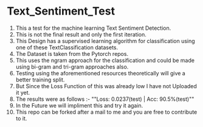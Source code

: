 # Text_Sentiment_Test

1) This a test for the machine learning Text Sentiment Detection.
2) This is not the final result and only the first iteration.
3) This Design has a supervised learning algorithm for classification using one of these TextClassification datasets.
4) The Dataset is taken from the Pytorch repos.
5) This uses the ngram approach for the classification and could be made using bi-gram and tri-gram approaches also.
6) Testing using the aforementioned resources theoretically will give a better training split.
7) But Since the Loss Function of this was already low I have not Uploaded it yet.
8) The  results were as follows :- ""Loss: 0.0237(test)      |       Acc: 90.5%(test)""
9) In the Future we will impliment this and try it again.
10) This repo can be forked after a mail to me and you are free to contribute to it.
